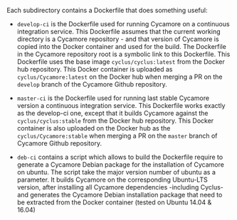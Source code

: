 
Each subdirectory contains a Dockerfile that does something useful:

* ``develop-ci`` is the Dockerfile used for running Cycamore on a continuous
  integration service.  This Dockerfile assumes that the current working
  directory is a Cycamore repository - and that version of Cycamore is copied
  into the Docker container and used for the build.  The Dockerfile in the
  Cycamore repository root is a symbolic link to this Dockerfile.  This
  Dockerfile uses the base image ``cyclus/cyclus:latest`` from the Docker hub
  repository. This Docker container is uploaded as ``cyclus/Cycamore:latest`` on
  the Docker hub when merging a PR on the `develop` branch of the Cycamore Github
  repository.

* ``master-ci`` is the Dockerfile used for running last stable Cycamore version
  a continuous integration service. This Dockerfile works exactly as the
  develop-ci one, except that it builds Cycamore against the
  ``cyclus/cyclus:stable`` from the Docker hub repository. This Docker container
  is also uploaded on the Docker hub as the ``cyclus/Cycamore:stable`` when
  merging a PR on the `master` branch of Cycamore Github repository.

* ``deb-ci`` contains a script which allows to build the Dockerfile require
  to generate a Cycamore Debian package for the installation of Cycamore on
  ubuntu. The script take the major version number of ubuntu as a parameter. It
  builds Cycamore on the corresponding Ubuntu-LTS version, after installing all
  Cycamore dependencies -including Cyclus- and generates the Cycamore Debian
  installation package that need to be extracted from the Docker container
  (tested on Ubuntu 14.04 & 16.04)


